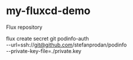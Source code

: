 # my-fluxcd-demo
Flux repository


flux create secret git podinfo-auth \
    --url=ssh://git@github.com/stefanprodan/podinfo \
    --private-key-file=./private.key


